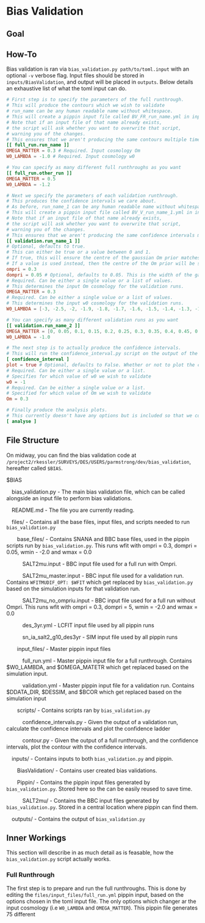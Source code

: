 # Bias Validation

## Goal 

## How-To
Bias validation is ran via `bias_validation.py path/to/toml.input` with an optional `-v` verbose flag. Input files should be stored in `inputs/BiasValidation`, and output will be placed in `outputs`. Below details an exhaustive list of what the toml input can do.
```toml
# First step is to specify the parameters of the full runthrough.
# This will produce the contours which we wish to validate
# run_name can be any human readable name without whitespace.
# This will create a pippin input file called BV_FR_run_name.yml in inputs/Pippin.
# Note that if an input file of that name already exists,
# the script will ask whether you want to overwrite that script,
# warning you of the changes.
# This ensures that we aren't producing the same contours multiple times
[[ full_run.run_name ]]
OMEGA_MATTER = 0.3 # Required. Input cosmology Om 
W0_LAMBDA = -1.0 # Required. Input cosmology w0

# You can specify as many different full runthroughs as you want
[[ full_run.other_run ]]
OMEGA_MATTER = 0.5
W0_LAMBDA = -1.2

# Next we specify the parameters of each validation runthrough.
# This produces the confidence intervals we care about.  
# As before, run_name_1 can be any human readable name without whitespace.
# This will create a pippin input file called BV_V_run_name_1.yml in inputs/Pippin.
# Note that if an input file of that name already exists,
# the script will ask whether you want to overwrite that script,
# warning you of the changes.
# This ensures that we aren't producing the same confidence intervals multiple times.
[[ validation.run_name_1 ]]
# Optional, defaults to true.
# This can either be true or a value between 0 and 1.
# If true, this will ensure the centre of the gaussian Om prior matches the input Om cosmology.
# If a value is used instead, then the centre of the Om prior will be set to that
ompri = 0.3 
dompri = 0.05 # Optional, defaults to 0.05. This is the width of the gaussian Om prior
# Required. Can be either a single value or a list of values.
# This determines the input Om cosmology for the validation runs.
OMEGA_MATTER = 0.3 
# Required. Can be either a single value or a list of values.
# This determines the input w0 cosmology for the validation runs.
W0_LAMBDA = [-3, -2.5, -2, -1.9, -1.8, -1.7, -1.6, -1.5, -1.4, -1.3, -1.2, -1.1, -1, -0.9, -0.8, -0.7, -0.6, -0.5, -0.4, -0.3, -0.2, -0.1, 0] 

# You can specify as many different validation runs as you want
[[ validation.run_name_2 ]]
OMEGA_MATTER = [0, 0.05, 0.1, 0.15, 0.2, 0.25, 0.3, 0.35, 0.4, 0.45, 0.5]
W0_LAMBDA = -1.0

# The next step is to actually produce the confidence intervals.
# This will run the confidence_interval.py script on the output of the validation runthroughs
[ confidence_interval ]
plot = true # Optional, defaults to False. Whether or not to plot the confidence ladder / region
# Required. Can be either a single value or a list.
# Specifies for which value of w0 we wish to validate 
w0 = -1 
# Required. Can be either a single value or a list.
# Specified for which value of Om we wish to validate
Om = 0.3 

# Finally produce the analysis plots.
# This currently doesn't have any options but is included so that we could add options in the future
[ analyse ]
```

## File Structure

On midway, you can find the bias validation code at `/project2/rkessler/SURVEYS/DES/USERS/parmstrong/dev/bias_validation`, hereafter called `$BIAS`.

$BIAS

&emsp;bias_validation.py - The main bias validation file, which can be called alongside an input file to perform bias validations.

&emsp;README.md - The file you are currently reading.

&emsp;files/ - Contains all the base files, input files, and scripts needed to run `bias_validation.py`

&emsp;&emsp;base_files/ - Contains SNANA and BBC base files, used in the pippin scripts run by `bias_validation.py`. This runs wfit with ompri = 0.3, dompri = 0.05, wmin - -2.0 and wmax = 0.0

&emsp;&emsp;&emsp;SALT2mu.input - BBC input file used for a full run with Ompri.

&emsp;&emsp;&emsp;SALT2mu_master.input - BBC input file used for  a validation run. Contains `WFITMUDIF_OPT: $WFIT` which get replaced by `bias_validation.py` based on the simulation inputs for that validation run.

&emsp;&emsp;&emsp;SALT2mu_no_ompriu.input - BBC input file used for a full run without Ompri. This runs wfit with ompri = 0.3, dompri = 5, wmin = -2.0 and wmax = 0.0

&emsp;&emsp;&emsp;des_3yr.yml - LCFIT input file used by all pippin runs

&emsp;&emsp;&emsp;sn_ia_salt2_g10_des3yr - SIM input file used by all pippin runs

&emsp;&emsp;input_files/ - Master pippin input files

&emsp;&emsp;&emsp;full_run.yml - Master pippin input file for a full runthrough. Contains $W0_LAMBDA, and $OMEGA_MATETR which get replaced based on the simulation input.

&emsp;&emsp;&emsp;validation.yml - Master pippin input file for a validation run. Contains $DDATA_DIR, $DESSIM, and $BCOR which get replaced based on the simulation input

&emsp;&emsp;scripts/ - Contains scripts ran by `bias_validation.py`

&emsp;&emsp;&emsp;confidence_intervals.py - Given the output of a validation run, calculate the confidence intervals and plot the confidence ladder

&emsp;&emsp;&emsp;contour.py - Given the output of a full runthrough, and the confidence intervals, plot the contour with the confidence intervals.

&emsp;inputs/ - Contains inputs to both `bias_validation.py` and pippin.

&emsp;&emsp;BiasValidation/ - Contains user created bias validations.

&emsp;&emsp;Pippin/ - Contains the pippin input files generated by `bias_validation.py`. Stored here so the can be easily reused to save time.

&emsp;&emsp;&emsp;SALT2mu/ - Contains the BBC input files generated by `bias_validation.py`. Stored in a central location where pippin can find them.

&emsp;outputs/ - Contains the output of `bias_validation.py`


## Inner Workings
This section will describe in as much detail as is feasable, how the `bias_validation.py` script actually works.

### Full Runthrough
The first step is to prepare and run the full runthroughs. This is done by editing the `files/input_files/full_run.yml` pippin input, based on the options chosen in the toml input file. The only options which changer ar the input cosmology (i.e `W0_LAMBDA` and `OMEGA_MATTER`). This pippin file generates 75 different  
